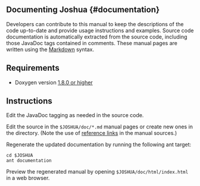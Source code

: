 Documenting Joshua				{#documentation}
------------------

Developers can contribute to this manual to keep the descriptions of the code
up-to-date and provide usage instructions and examples. Source code
documentation is automatically extracted from the source code, including those
JavaDoc tags contained in comments. These manual pages are written using the
[Markdown](http://www.stack.nl/~dimitri/doxygen/markdown.html#markdown_extra)
syntax. 

## Requirements

* Doxygen version
  [1.8.0 or higher](http://www.stack.nl/~dimitri/doxygen/download.html)

## Instructions

Edit the JavaDoc tagging as needed in the source code.

Edit the source in the `$JOSHUA/doc/*.md` manual pages or create new ones
in the directory. (Note the use of
[reference links](http://www.stack.nl/~dimitri/doxygen/markdown.html#md_reflinks)
in the manual sources.) 

Regenerate the updated documentation by running the following ant target:

    cd $JOSHUA
    ant documentation

Preview the regenerated manual by opening `$JOSHUA/doc/html/index.html` in a web
browser.
